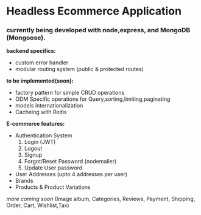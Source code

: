 # Headless Ecommerce Application

### currently being developed with node,express, and MongoDB (Mongoose).
**backend specifics:**
- custom error handler
- modular routing system (public & protected routes)

**to be implemented(soon):**
- factory pattern for simple CRUD operations
- ODM Specific operations for Query,sorting,limiting,paginating
- models internationalization
- Cacheing with Redis

**E-commerce features:**
- Authentication System
  1. Login (JWT)
  2. Logout
  3. Signup
  4. Forgot/Reset Password (nodemailer)
  5. Update User password
- User Addresses (upto 4 addresses per user)
- Brands
- Products & Product Variations

*more coming soon*
(Image album, Categories, Reviews, Payment, Shipping, Order, Cart, Wishlist,Tax)
